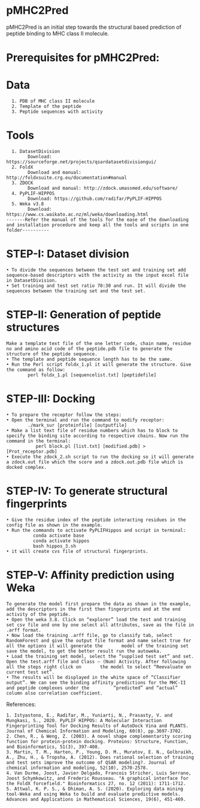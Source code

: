 # pMHC2Pred
pMHC2Pred is an initial step towards the structural based prediction of peptide binding to MHC class II molecule.


# Prerequisites for pMHC2Pred:

  # Data
      1. PDB of MHC class II molecule
      2. Template of the peptide
      3. Peptide sequences with activity

  # Tools
      1. DatasetDivision 
            Download: https://sourceforge.net/projects/qsardatasetdivisiongui/
      2. FoldX  
            Download and manual: http://foldxsuite.crg.eu/documentation#manual 
      3. ZDOCK
            Download and manual: http://zdock.umassmed.edu/software/
      4. PyPLIF-HIPPOS
            Download: https://github.com/radifar/PyPLIF-HIPPOS 
      5. Weka v3.8
            Download: https://www.cs.waikato.ac.nz/ml/weka/downloading.html 
    -------Refer the manual of the tools for the ease of the downloading and installation procedure and keep all the tools and scripts in one folder---------- 

# STEP-I: Dataset division
    • To divide the sequences between the test set and training set add sequence-based descriptors with the activity as the input excel file in DatasetDivision.
    • Set training and test set ratio 70:30 and run. It will divide the sequences between the training set and the test set.
    
# STEP-II: Generation of peptide structures
    Make a template text file of the one letter code, chain name, residue no and amino acid code of the peptide.pdb file to generate the structure of the peptide sequence.
	• The template and peptide sequence length has to be the same.
	• Run the Perl script foldx_1.pl it will generate the structure. Give the command as follow:
      		perl foldx_1.pl [sequencelist.txt] [peptidefile]
		
# STEP-III: Docking
    • To prepare the receptor follow the steps:
    • Open the terminal and run the command to modify receptor:
    		./mark_sur [proteinfile] [outputfile]
    • Make a list text file of residue numbers which has to block to specify the binding site according to respective chains. Now run the command in the terminal:
               perl block.pl [list.txt] [modified.pdb] > [Prot_receptor.pdb]
    • Execute the zdock_2.sh script to run the docking so it will generate a zdock.out file which the score and a zdock.out.pdb file which is docked complex.

# STEP-IV: To generate structural fingerprints
    • Give the residue index of the peptide interacting residues in the config file as shown in the example. 
    • Run the commands to activate PyPLIFHippos and script in terminal:
              conda activate base 
              conda activate hippos
              bash hippos_3.sh
    • it will create cvs file of structural fingerprints.
    
# STEP-V: Affinity prediction using Weka
    To generate the model first prepare the data as shown in the example, add the descriptors in the first then fingerprints and at the end activity of the peptide.
	• Open the weka 3.8. Click on “explorer” load the test and training set csv file and one by one select all attributes, save as the file in .arff format.
	• Now load the training .arff file, go to classify tab, select RandomForest and give the output file format and name select true for all the options it will generate the 	    model of the training set save the model, to get the better result run the autoweka.
	• Load the training set model, select the “supplied test set” and set. Open the test.arff file and Class – (Num) Activity. After following all the steps right click on 	  the model to select “Reevaluate on current test set”.
	• The results will be displayed in the white space of “Classifier output”. We can see the binding affinity predictions for the MHC-II and peptide complexes under the 		  “predicted” and “actual” column also correlation coefficient.


References:

    1. Istyastono, E., Radifar, M., Yuniarti, N., Prasasty, V. and Mungkasi, S., 2020. PyPLIF HIPPOS: A Molecular Interaction Fingerprinting Tool for Docking Results of AutoDock Vina and PLANTS. Journal of Chemical Information and Modeling, 60(8), pp.3697-3702.
    2. Chen, R., & Weng, Z. (2003). A novel shape complementarity scoring function for protein‐protein docking. Proteins: Structure, Function, and Bioinformatics, 51(3), 397-408.
    3. Martin, T. M., Harten, P., Young, D. M., Muratov, E. N., Golbraikh, A., Zhu, H., & Tropsha, A. (2012). Does rational selection of training and test sets improve the outcome of QSAR modeling?. Journal of chemical information and modeling, 52(10), 2570-2578.
    4. Van Durme, Joost, Javier Delgado, Francois Stricher, Luis Serrano, Joost Schymkowitz, and Frederic Rousseau. "A graphical interface for the FoldX forcefield." Bioinformatics 27, no. 12 (2011): 1711-1712.
    5. Attwal, K. P. S., & Dhiman, A. S. (2020). Exploring data mining tool-Weka and using Weka to build and evaluate predictive models. Advances and Applications in Mathematical Sciences, 19(6), 451-469.
